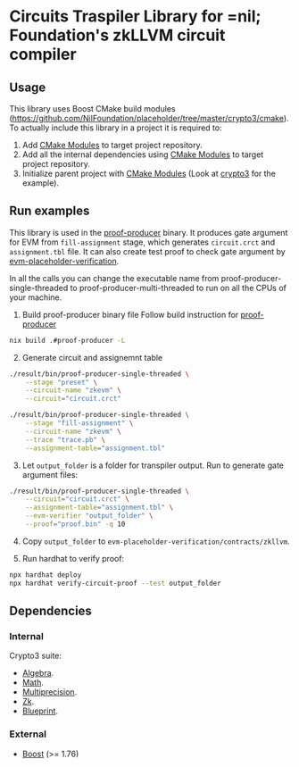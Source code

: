 # Circuits Traspiler Library for =nil; Foundation's zkLLVM circuit compiler

## Usage

This library uses Boost CMake build modules (https://github.com/NilFoundation/placeholder/tree/master/crypto3/cmake).
To actually include this library in a project it is required to:

1. Add [CMake Modules](https://github.com/NilFoundation/placeholder/tree/master/crypto3/cmake) to target project repository.
2. Add all the internal dependencies using [CMake Modules](https://github.com/NilFoundation/placeholder/tree/master/crypto3/cmake) to target project repository.
3. Initialize parent project with [CMake Modules](https://github.com/NilFoundation/placeholder/tree/master/crypto3/cmake) (Look at [crypto3](https://github.com/NilFoundation/placeholder/tree/master/crypto3) for the example).

## Run examples
This library is used in the [proof-producer](https://github.com/NilFoundation/placeholder/tree/master/proof-producer) binary.
It produces gate argument for EVM from `fill-assignment` stage, which generates `circuit.crct` and `assignment.tbl` file.
It can also create test proof to check gate argument by [evm-placeholder-verification](https://github.com/NilFoundation/evm-placeholder-verification).

In all the calls you can change the executable name from
proof-producer-single-threaded to proof-producer-multi-threaded to run on all
the CPUs of your machine.

1. Build proof-producer binary file
Follow build instruction for [proof-producer](https://github.com/NilFoundation/placeholder/tree/master/proof-producer)
```bash
nix build .#proof-producer -L
```
2. Generate circuit and assignemnt table
```bash
./result/bin/proof-producer-single-threaded \
    --stage "preset" \
    --circuit-name "zkevm" \
    --circuit="circuit.crct"
```

```bash
./result/bin/proof-producer-single-threaded \
    --stage "fill-assignment" \
    --circuit-name "zkevm" \
    --trace "trace.pb" \
    --assignment-table="assignment.tbl"
```

3. Let `output_folder` is a folder for transpiler output. Run to generate gate argument files:
```bash
./result/bin/proof-producer-single-threaded \
    --circuit="circuit.crct" \
    --assignment-table="assignment.tbl" \
    --evm-verifier "output_folder" \
    --proof="proof.bin" -q 10
```
4. Copy `output_folder` to `evm-placeholder-verification/contracts/zkllvm`.

5. Run hardhat to verify proof:
```bash
npx hardhat deploy
npx hardhat verify-circuit-proof --test output_folder
```
## Dependencies

### Internal

Crypto3 suite:

* [Algebra](https://github.com/NilFoundation/placeholder/tree/master/crypto3/libs/algebra).
* [Math](https://github.com/NilFoundation/placeholder/tree/master/crypto3/libs/math).
* [Multiprecision](https://github.com/NilFoundation/placeholder/tree/master/crypto3/libs/multiprecision).
* [Zk](https://github.com/NilFoundation/placeholder/tree/master/crypto3/libs/zk).
* [Blueprint](https://github.com/NilFoundation/placeholder/tree/master/crypto3/libs/blueprint).

### External
* [Boost](https://boost.org) (>= 1.76)

